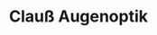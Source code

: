 ---
title: "Clauß Augenoptik"
url: /geithain/clauss-augenoptik-robert-koch-strasse/
shop: Optiker
---